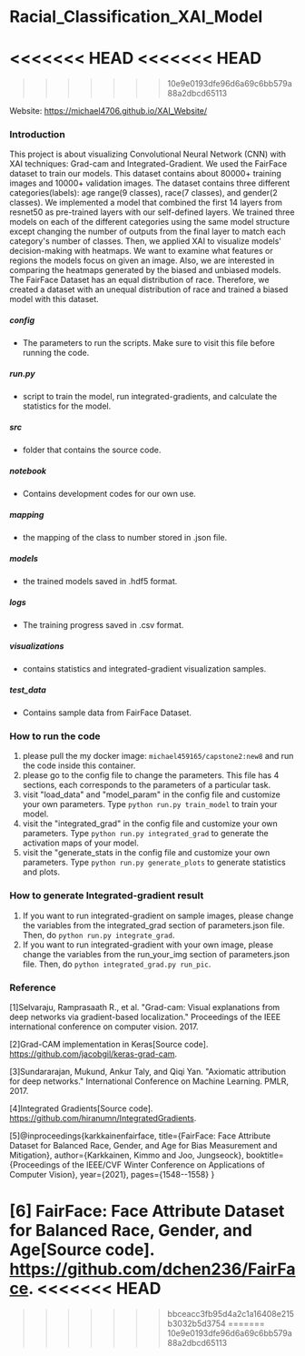 # Racial_Classification_XAI_Model
<<<<<<< HEAD
<<<<<<< HEAD
=======
>>>>>>> 10e9e0193dfe96d6a69c6bb579a88a2dbcd65113

Website: https://michael4706.github.io/XAI_Website/

### Introduction
This project is about visualizing Convolutional Neural Network (CNN) with XAI techniques: Grad-cam and Integrated-Gradient. We used the FairFace dataset to train our models. This dataset contains about 80000+ training images and 10000+ validation images. The dataset contains three different categories(labels): age range(9 classes), race(7 classes), and gender(2 classes). We implemented a model that combined the first 14 layers from resnet50 as pre-trained layers with our self-defined layers. We trained three models on each of the different categories using the same model structure except changing the number of outputs from the final layer to match each category's number of classes. Then, we applied XAI to visualize models' decision-making with heatmaps. We want to examine what features or regions the models focus on given an image. Also, we are interested in comparing the heatmaps generated by the biased and unbiased models. The FairFace Dataset has an equal distribution of race. Therefore, we created a dataset with an unequal distribution of race and trained a biased model with this dataset.

##### config
* The parameters to run the scripts. Make sure to visit this file before running the code.

##### run.py
* script to train the model, run integrated-gradients, and calculate the statistics for the model.

##### src
* folder that contains the source code.

##### notebook
* Contains development codes for our own use.

##### mapping
* the mapping of the class to number stored in .json file.

##### models
* the trained models saved in .hdf5 format.

##### logs
* The training progress saved in .csv format.

##### visualizations
* contains statistics and integrated-gradient visualization samples.

##### test_data
* Contains sample data from FairFace Dataset.

### How to run the code
1. please pull the my docker image: `michael459165/capstone2:new8` and run the code inside this container.
2. please go to the config file to change the parameters. This file has 4 sections, each corresponds to the parameters of a particular task.
3. visit "load_data" and "model_param" in the config file and customize your own parameters. Type `python run.py train_model` to train your model.
4. visit the "integrated_grad" in the config file and customize your own parameters. Type `python run.py integrated_grad` to generate the activation maps of your model.
5. visit the "generate_stats in the config file and customize your own parameters. Type `python run.py generate_plots` to generate statistics and plots.

### How to generate Integrated-gradient result
1. If you want to run integrated-gradient on sample images, please change the variables from the integrated_grad section of parameters.json file. Then, do `python run.py integrate_grad`.
2. If you want to run integrated-gradient with your own image, please change the variables from the run_your_img section of parameters.json file. Then, do `python integrated_grad.py run_pic`. 


### Reference
[1]Selvaraju, Ramprasaath R., et al. "Grad-cam: Visual explanations from deep networks via gradient-based localization." Proceedings of the IEEE international conference on computer vision. 2017.

[2]Grad-CAM implementation in Keras[Source code]. https://github.com/jacobgil/keras-grad-cam.

[3]Sundararajan, Mukund, Ankur Taly, and Qiqi Yan. "Axiomatic attribution for deep networks." International Conference on Machine Learning. PMLR, 2017.

[4]Integrated Gradients[Source code]. https://github.com/hiranumn/IntegratedGradients.

[5]@inproceedings{karkkainenfairface,
      title={FairFace: Face Attribute Dataset for Balanced Race, Gender, and Age for Bias Measurement and Mitigation},
      author={Karkkainen, Kimmo and Joo, Jungseock},
      booktitle={Proceedings of the IEEE/CVF Winter Conference on Applications of Computer Vision},
      year={2021},
      pages={1548--1558}
    }

[6] FairFace: Face Attribute Dataset for Balanced Race, Gender, and Age[Source code]. https://github.com/dchen236/FairFace.
<<<<<<< HEAD
=======
>>>>>>> bbceacc3fb95d4a2c1a16408e215b3032b5d3754
=======
>>>>>>> 10e9e0193dfe96d6a69c6bb579a88a2dbcd65113
